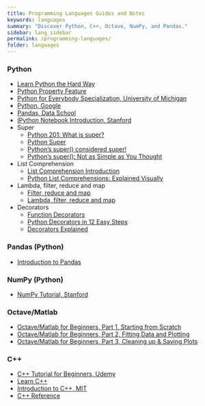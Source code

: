 ```yaml
---
title: Programming Languages Guides and Notes
keywords: languages
summary: "Discover Python, C++, Octave, NumPy, and Pandas."
sidebar: lang_sidebar
permalink: /programming-languages/
folder: languages
---
```


### Python
- [Learn Python the Hard Way](https://learnpythonthehardway.org)
- [Python Property Feature](http://www.programiz.com/python-programming/property)
- [Python for Everybody Specialization, University of Michigan](https://www.coursera.org/specializations/python)
- [Python, Google](https://developers.google.com/edu/python/)
- [Pandas, Data School](http://www.dataschool.io/easier-data-analysis-with-pandas/)
- [IPython Notebook Introduction, Stanford](http://cs231n.github.io/ipython-tutorial/)
- Super
    - [Python 201: What is super?](https://www.blog.pythonlibrary.org/2014/01/21/python-201-what-is-super/)
    - [Python Super](https://www.programiz.com/python-programming/methods/built-in/super)
    - [Python’s super() considered super!](https://rhettinger.wordpress.com/2011/05/26/super-considered-super/)
    - [Python’s super(): Not as Simple as You Thought](http://sixty-north.com/blog/pythons-super-not-as-simple-as-you-thought)
- List Comprehension
    - [List Comprehension Introduction](http://www.python-course.eu/list_comprehension.php)
    - [Python List Comprehensions: Explained Visually](http://treyhunner.com/2015/12/python-list-comprehensions-now-in-color/)
- Lambda, filter, reduce and map
    - [Filter, reduce and map](http://book.pythontips.com/en/latest/map_filter.html)
    - [Lambda, filter, reduce and map](http://www.python-course.eu/lambda.php)
- Decorators
    - [Function Decorators](http://thecodeship.com/patterns/guide-to-python-function-decorators/)
    - [Python Decorators in 12 Easy Steps](http://simeonfranklin.com/blog/2012/jul/1/python-decorators-in-12-steps/)
    - [Decorators Explained](https://jeffknupp.com/blog/2013/11/29/improve-your-python-decorators-explained/)
    
### Pandas (Python)
- [Introduction to Pandas](http://www.ritchieng.com/pandas-introduction/)

### NumPy (Python)
- [NumPy Tutorial, Stanford](http://cs231n.github.io/python-numpy-tutorial/)

### Octave/Matlab
- [Octave/Matlab for Beginners, Part 1, Starting from Scratch](https://ocw.mit.edu/courses/nuclear-engineering/22-15-essential-numerical-methods-fall-2014/tutorial-videos/octave-matlabae-for-beginners-part-1-starting-from-scratch/)
- [Octave/Matlab for Beginners, Part 2, Fitting Data and Plotting](https://ocw.mit.edu/courses/nuclear-engineering/22-15-essential-numerical-methods-fall-2014/tutorial-videos/octave-matlabae-for-beginners-part-2-fitting-data-and-plotting/)
- [Octave/Matlab for Beginners, Part 3, Cleaning up & Saving Plots](https://ocw.mit.edu/courses/nuclear-engineering/22-15-essential-numerical-methods-fall-2014/tutorial-videos/octave-matlabae-for-beginners-part-3-cleaning-up-saving-plots/)

### C++
- [C++ Tutorial for Beginners, Udemy](https://www.udemy.com/free-learn-c-tutorial-beginners/)
- [Learn C++](http://www.learncpp.com)
- [Introduction to C++, MIT](https://ocw.mit.edu/courses/electrical-engineering-and-computer-science/6-096-introduction-to-c-january-iap-2011/lecture-notes/)
- [C++ Reference](http://en.cppreference.com/w/)
